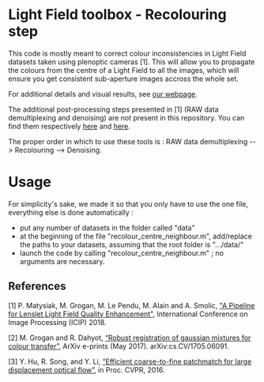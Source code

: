 # Light Field toolbox - Recolouring step

This code is mostly meant to correct colour inconsistencies in Light Field datasets taken using plenoptic cameras [1].
This will allow you to propagate the colours from the centre of a Light Field to all the images, which will ensure you get consistent sub-aperture images accross the whole set.

For additional details and visual results, see [our webpage](https://v-sense.scss.tcd.ie/research/light-fields/a-pipeline-for-lenslet-light-field-quality-enhancement/).

The additional post-processing steps presented in [1] (RAW data demultiplexing and denoising) are not present in this repository.
You can find them respectively [here](https://github.com/V-Sense/LFToolbox-CLIM_VSENSE) and [here](https://github.com/V-Sense/LFBM5D).

The proper order in which to use these tools is : RAW data demultiplexing --> Recolouring --> Denoising.

# Usage

For simplicity's sake, we made it so that you only have to use the one file, everything else is done automatically :
- put any number of datasets in the folder called "data"
- at the beginning of the file "recolour_centre_neighbour.m", add/replace the paths to your datasets, assuming that the root folder is ".../data/"
- launch the code by calling "recolour_centre_neighbour.m" ; no arguments are necessary.

## References

[1] P. Matysiak, M. Grogan, M. Le Pendu, M. Alain and A. Smolic, ["A Pipeline for Lenslet Light Field Quality Enhancement"](https://v-sense.scss.tcd.ie/research/light-fields/a-pipeline-for-lenslet-light-field-quality-enhancement/), International Conference on Image Processing (ICIP) 2018.

[2] M. Grogan and R. Dahyot, [“Robust registration of gaussian mixtures for colour transfer”](https://arxiv.org/abs/1705.06091), ArXiv e-prints (May 2017). arXiv:cs.CV/1705.06091.

[3] Y. Hu, R. Song, and Y. Li, [“Efficient coarse-to-fine patchmatch for large displacement optical flow”](https://www.cv-foundation.org/openaccess/content_cvpr_2016/papers/Hu_Efficient_Coarse-To-Fine_PatchMatch_CVPR_2016_paper.pdf), in Proc. CVPR, 2016.